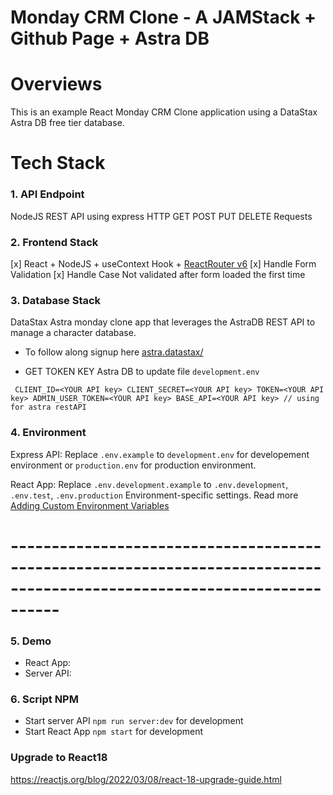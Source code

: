 # Monday CRM Clone - A JAMStack + Github Page + Astra DB

# Overviews

This is an example React Monday CRM Clone application using a DataStax Astra DB free tier database.

# Tech Stack
### 1. API Endpoint

NodeJS REST API using express
HTTP GET POST PUT DELETE Requests

### 2. Frontend Stack

[x] React + NodeJS + useContext Hook + [ReactRouter v6](https://reactrouter.com/docs/en/v6/upgrading/v5)
[x] Handle Form Validation
[x] Handle Case Not validated after form loaded the first time

### 3. Database Stack

DataStax Astra monday clone app that leverages the AstraDB REST API to manage a character database.

- To follow along signup here [astra.datastax/](https://astra.datastax.com/register/U2FsdGVkX1s1L2a3S4huogp2CPG43W5J7Hqq5JeT42hTz5shY3mrB3ySbFGPRyKAeZnjIiY6yPwK5gCV2HWhKXDBp1L2u3S8i0rQe1Q2u3A4le1Q2u3A4l)

- GET TOKEN KEY Astra DB to update file `development.env`

` 
    CLIENT_ID=<YOUR API key>
    CLIENT_SECRET=<YOUR API key>
    TOKEN=<YOUR API key>
    ADMIN_USER_TOKEN=<YOUR API key>
    BASE_API=<YOUR API key> // using for astra restAPI
`

### 4. Environment

Express API: Replace `.env.example` to `development.env` for developement environment or `production.env` for production environment.

React App: Replace `.env.development.example` to `.env.development`, `.env.test`, `.env.production` Environment-specific settings. 
Read more [Adding Custom Environment Variables](https://create-react-app.dev/docs/adding-custom-environment-variables/)

# ------------------------------------------------------------------------------------------------------------------------
### 5. Demo

- React App:
- Server API: 

### 6. Script NPM

- Start server API `npm run server:dev` for development
- Start React App `npm start` for development

### Upgrade to React18

https://reactjs.org/blog/2022/03/08/react-18-upgrade-guide.html
